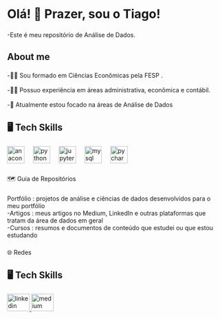 <h1 align="left">Olá! 👋 Prazer, sou o Tiago!</h1>

###

<p align="left">-Este é meu repositório de Análise de Dados.</p>

###

<h2 align="left">About me</h2>

###

<p align="left">-👨‍🎓 Sou formado em Ciências Econômicas pela FESP .<br><br>-👨‍💻  Possuo  experiência em áreas administrativa, econômica e contábil.<br><br>-🔭 Atualmente estou focado na áreas de Análise de Dados</p>

###

<h2 align="left">🖥 Tech Skills</h2>

###

<div align="left">
  <img src="https://cdn.jsdelivr.net/gh/devicons/devicon/icons/anaconda/anaconda-original.svg" height="40" alt="anaconda logo"  />
  <img width="12" />
  <img src="https://cdn.jsdelivr.net/gh/devicons/devicon/icons/python/python-original.svg" height="40" alt="python logo"  />
  <img width="12" />
  <img src="https://cdn.jsdelivr.net/gh/devicons/devicon/icons/jupyter/jupyter-original.svg" height="40" alt="jupyter logo"  />
  <img width="12" />
  <img src="https://skillicons.dev/icons?i=mysql" height="40" alt="mysql logo"  />
  <img width="12" />
  <img src="https://cdn.jsdelivr.net/gh/devicons/devicon/icons/pycharm/pycharm-original.svg" height="40" alt="pycharm logo"  />
</div>

###

<p align="left">🗺 Guia de Repositórios</p>

###

<p align="left">Portfólio : projetos de análise e ciências de dados desenvolvidos para o meu portfólio<br>-Artigos : meus artigos no Medium, LinkedIn e outras plataformas que tratam da área de dados em geral<br>-Cursos : resumos e documentos de conteúdo que estudei ou que estou estudando</p>

###

<p align="left">🌐 Redes</p>

###

<h2 align="left">🖥 Tech Skills</h2>

###

<div align="left">
  <a href="www.linkedin.com/in/tiago-valask" target="_blank">
    <img src="https://raw.githubusercontent.com/maurodesouza/profile-readme-generator/master/src/assets/icons/social/linkedin/default.svg" width="52" height="40" alt="linkedin logo"  />
  </a>
  <a href="https://medium.com/@tiago.kv" target="_blank">
    <img src="https://raw.githubusercontent.com/maurodesouza/profile-readme-generator/master/src/assets/icons/social/medium/default.svg" width="52" height="40" alt="medium logo"  />
  </a>
</div>

###
